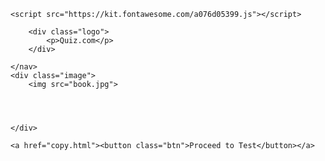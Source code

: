 <!DOCTYPE html>
<html lang="en">

<head>
    <meta charset="UTF-8">
    <meta http-equiv="X-UA-Compatible" content="IE=edge">
    <meta name="viewport" content="width=device-width, initial-scale=1.0">
    <title>Document</title>
    <link rel="stylesheet" href="st.css">

    <script src="https://kit.fontawesome.com/a076d05399.js"></script>
</head>

<body>
    <script src="st.js"></script>
    <nav>
	
		<div class="logo">
			<p>Quiz.com</p>
		</div>
		
	</nav>
    <div class="image">
		<img src="book.jpg">

        
        
    
	</div>
   
    <a href="copy.html"><button class="btn">Proceed to Test</button></a>
    

   


</body>

</html>
